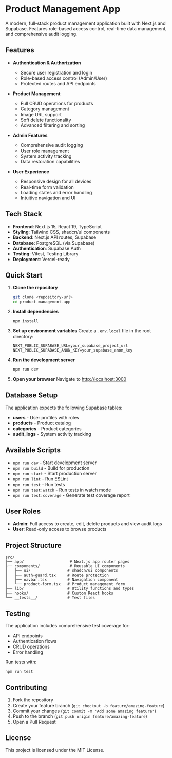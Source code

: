 # Product Management App

A modern, full-stack product management application built with Next.js and Supabase. Features role-based access control, real-time data management, and comprehensive audit logging.

## Features

- **Authentication & Authorization**
  - Secure user registration and login
  - Role-based access control (Admin/User)
  - Protected routes and API endpoints

- **Product Management**
  - Full CRUD operations for products
  - Category management
  - Image URL support
  - Soft delete functionality
  - Advanced filtering and sorting

- **Admin Features**
  - Comprehensive audit logging
  - User role management
  - System activity tracking
  - Data restoration capabilities

- **User Experience**
  - Responsive design for all devices
  - Real-time form validation
  - Loading states and error handling
  - Intuitive navigation and UI

## Tech Stack

- **Frontend**: Next.js 15, React 19, TypeScript
- **Styling**: Tailwind CSS, shadcn/ui components
- **Backend**: Next.js API routes, Supabase
- **Database**: PostgreSQL (via Supabase)
- **Authentication**: Supabase Auth
- **Testing**: Vitest, Testing Library
- **Deployment**: Vercel-ready

## Quick Start

1. **Clone the repository**

   ```bash
   git clone <repository-url>
   cd product-management-app
   ```

2. **Install dependencies**

   ```bash
   npm install
   ```

3. **Set up environment variables**
   Create a `.env.local` file in the root directory:

   ```env
   NEXT_PUBLIC_SUPABASE_URL=your_supabase_project_url
   NEXT_PUBLIC_SUPABASE_ANON_KEY=your_supabase_anon_key
   ```

4. **Run the development server**

   ```bash
   npm run dev
   ```

5. **Open your browser**
   Navigate to [http://localhost:3000](http://localhost:3000)

## Database Setup

The application expects the following Supabase tables:

- **users** - User profiles with roles
- **products** - Product catalog
- **categories** - Product categories
- **audit_logs** - System activity tracking

## Available Scripts

- `npm run dev` - Start development server
- `npm run build` - Build for production
- `npm run start` - Start production server
- `npm run lint` - Run ESLint
- `npm run test` - Run tests
- `npm run test:watch` - Run tests in watch mode
- `npm run test:coverage` - Generate test coverage report

## User Roles

- **Admin**: Full access to create, edit, delete products and view audit logs
- **User**: Read-only access to browse products

## Project Structure

```
src/
├── app/                    # Next.js app router pages
├── components/             # Reusable UI components
│   ├── ui/                # shadcn/ui components
│   ├── auth-guard.tsx     # Route protection
│   ├── navbar.tsx         # Navigation component
│   └── product-form.tsx   # Product management form
├── lib/                   # Utility functions and types
├── hooks/                 # Custom React hooks
└── __tests__/             # Test files
```

## Testing

The application includes comprehensive test coverage for:

- API endpoints
- Authentication flows
- CRUD operations
- Error handling

Run tests with:

```bash
npm run test
```

## Contributing

1. Fork the repository
2. Create your feature branch (`git checkout -b feature/amazing-feature`)
3. Commit your changes (`git commit -m 'Add some amazing feature'`)
4. Push to the branch (`git push origin feature/amazing-feature`)
5. Open a Pull Request

## License

This project is licensed under the MIT License.
